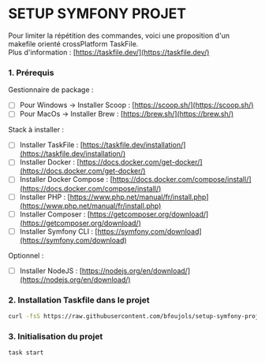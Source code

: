 # SETUP SYMFONY PROJET

Pour limiter la répétition des commandes, voici une proposition d'un makefile orienté crossPlatform TaskFile. \
Plus d'information : [https://taskfile.dev/](https://taskfile.dev/)

### 1. Prérequis

Gestionnaire de package :

- [ ] Pour Windows -> Installer Scoop : [https://scoop.sh/](https://scoop.sh/)
- [ ] Pour MacOs -> Installer Brew : [https://brew.sh/](https://brew.sh/)

Stack à installer :
- [ ] Installer TaskFile : [https://taskfile.dev/installation/](https://taskfile.dev/installation/)
- [ ] Installer Docker : [https://docs.docker.com/get-docker/](https://docs.docker.com/get-docker/)
- [ ] Installer Docker Compose : [https://docs.docker.com/compose/install/](https://docs.docker.com/compose/install/)
- [ ] Installer PHP : [https://www.php.net/manual/fr/install.php](https://www.php.net/manual/fr/install.php)
- [ ] Installer Composer : [https://getcomposer.org/download/](https://getcomposer.org/download/)
- [ ] Installer Symfony CLI : [https://symfony.com/download](https://symfony.com/download)

Optionnel :
- [ ] Installer NodeJS : [https://nodejs.org/en/download/](https://nodejs.org/en/download/)

### 2. Installation Taskfile dans le projet

```bash
curl -fsS https://raw.githubusercontent.com/bfoujols/setup-symfony-projet/main/Taskfile.yaml > Taskfile.yaml
```

### 3. Initialisation du projet 

```bash
task start
```